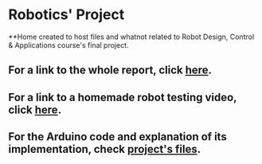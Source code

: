 # Robotics' Project
**Home created to host files and whatnot related to Robot Design, Control &amp; Applications course's final project.

## For a link to the whole report, click [here](www.google.com).


## For a link to a homemade robot testing video, click [here](www.gmail.com).


## For the Arduino code and explanation of its implementation, check [project's files](www.github.com).
